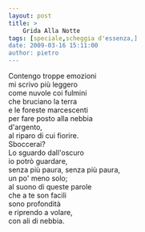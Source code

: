 ```yaml
---
layout: post
title: >
    Grida Alla Notte
tags: [speciale,scheggia d'essenza,]
date: 2009-03-16 15:11:00
author: pietro
---
```

Contengo troppe emozioni<br/>mi scrivo più leggero<br/>come nuvole coi fulmini<br/>che bruciano la terra<br/>e le foreste marcescenti<br/>per fare posto alla nebbia<br/>d'argento,<br/>al riparo di cui fiorire.<br/>Sboccerai?<br/>Lo sguardo dall'oscuro<br/>io potrò guardare,<br/>senza più paura, senza più paura,<br/>un po' meno solo;<br/>al suono di queste parole<br/>che a te son facili<br/>sono profondità<br/>e riprendo a volare,<br/>con ali di nebbia.
